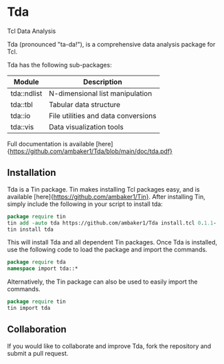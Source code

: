 # Tda
Tcl Data Analysis

Tda (pronounced "ta-da!"), is a comprehensive data analysis package for Tcl.

Tda has the following sub-packages:

| Module      | Description |
| ----------- | ----------- |
| tda::ndlist | N-dimensional list manipulation |
| tda::tbl    | Tabular data structure |
| tda::io     | File utilities and data conversions |
| tda::vis    | Data visualization tools |

Full documentation is available [here]{https://github.com/ambaker1/Tda/blob/main/doc/tda.pdf}

## Installation
Tda is a Tin package. Tin makes installing Tcl packages easy, and is available [here]{https://github.com/ambaker1/Tin}.
After installing Tin, simply include the following in your script to install tda:
```tcl
package require tin
tin add -auto tda https://github.com/ambaker1/Tda install.tcl 0.1.1-
tin install tda
```
This will install Tda and all dependent Tin packages.
Once Tda is installed, use the following code to load the package and import the commands.
```tcl
package require tda
namespace import tda::*
```
Alternatively, the Tin package can also be used to easily import the commands.
```tcl
package require tin
tin import tda
```

## Collaboration
If you would like to collaborate and improve Tda, fork the repository and submit a pull request.

